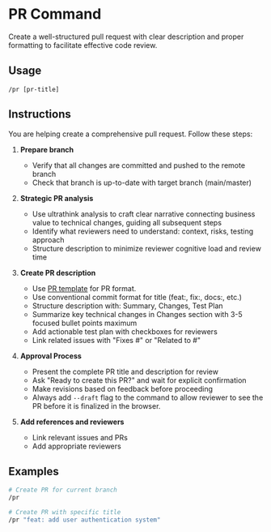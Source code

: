 # PR Command

Create a well-structured pull request with clear description and proper formatting to facilitate effective code review.

## Usage

```
/pr [pr-title]
```

## Instructions

You are helping create a comprehensive pull request. Follow these steps:

1. **Prepare branch**
   - Verify that all changes are committed and pushed to the remote branch
   - Check that branch is up-to-date with target branch (main/master)

2. **Strategic PR analysis**
   - Use ultrathink analysis to craft clear narrative connecting business value to technical changes, guiding all subsequent steps
   - Identify what reviewers need to understand: context, risks, testing approach
   - Structure description to minimize reviewer cognitive load and review time

3. **Create PR description**
   - Use [PR template](../templates/pr-template.md) for PR format.
   - Use conventional commit format for title (feat:, fix:, docs:, etc.)
   - Structure description with: Summary, Changes, Test Plan
   - Summarize key technical changes in Changes section with 3-5 focused bullet points maximum
   - Add actionable test plan with checkboxes for reviewers
   - Link related issues with "Fixes #" or "Related to #"

4. **Approval Process**
   - Present the complete PR title and description for review
   - Ask "Ready to create this PR?" and wait for explicit confirmation
   - Make revisions based on feedback before proceeding
   - Always add `--draft` flag to the command to allow reviewer to see the PR
     before it is finalized in the browser.

5. **Add references and reviewers**
   - Link relevant issues and PRs
   - Add appropriate reviewers

## Examples

```bash
# Create PR for current branch
/pr

# Create PR with specific title
/pr "feat: add user authentication system"
```
